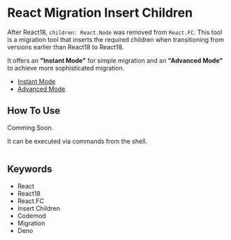 # React Migration Insert Children

After React18, `children: React.Node` was removed from `React.FC`.
This tool is a migration tool that inserts the required children when transitioning from versions earlier than React18 to React18.

It offers an **"Instant Mode"** for simple migration and an **"Advanced Mode"** to achieve more sophisticated migration.

- [Instant Mode](./InstantMode.md)
- [Advanced Mode](./AdvancedMode.md)

## How To Use

Comming Soon.

It can be executed via commands from the shell.

```shell

```

## Keywords

- React
- React18
- React.FC
- Insert Children
- Codemod
- Migration
- Deno
